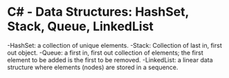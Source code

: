 # C# - Data Structures: HashSet, Stack, Queue, LinkedList
 
 -HashSet:  a collection of unique elements. 
 -Stack: Collection of last in, first out object.
 -Queue: a first in, first out collection of elements; the first element to be added is the first to be removed.
 -LinkedList: a linear data structure where elements (nodes) are stored in a sequence.